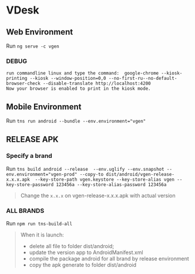 # VDesk

## Web Environment

Run `ng serve -c vgen`
### DEBUG
    run commandline linux and type the command:  google-chrome --kiosk-printing --kiosk --window-position=0,0 --no-first-ru--no-default-browser-check --disable-translate http://localhost:4200
    Now your browser is enabled to print in the kiosk mode.
    
    
## Mobile Environment

Run `tns run android --bundle --env.environment="vgen"`


## RELEASE APK
### Specify a brand
Run `tns build android --release  --env.uglify --env.snapshot --env.environment="vgen-prod" --copy-to dist/android/vgen-release-x.x.x.apk  --key-store-path vgen.keystore --key-store-alias vgen --key-store-password 123456a --key-store-alias-password 123456a`

> Change the `x.x.x` on vgen-release-x.x.x.apk with actual version 

### ALL BRANDS

Run `npm run tns-build-all`

> When it is launch:
> - delete all file to folder dist/android;
> - update the version app to AndroidManifest.xml
> - compile the package android for all brand by  release environment 
> - copy the apk generate to folder dist/android
